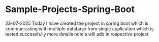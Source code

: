 # Sample-Projects-Spring-Boot

23-07-2025
Today I have created the project in spring boot which is communicating with multiple database from single application 
which is tested successfully more details note's will add in respective project
